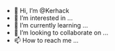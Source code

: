 - 👋 Hi, I’m @Kerhack
- 👀 I’m interested in ...
- 🌱 I’m currently learning ...
- 💞️ I’m looking to collaborate on ...
- 📫 How to reach me ...

<!---
Kerhack/Kerhack is a ✨ special ✨ repository because its `README.md` (this file) appears on your GitHub profile.
You can click the Preview link to take a look at your changes.
--->
